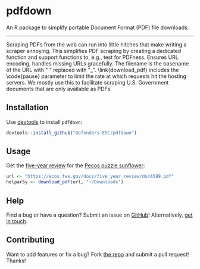 # pdfdown

An R package to simplify portable Document Format (PDF) file downloads.

----

Scraping PDFs from the web can run into little hitches that make
writing a scraper annoying. This simplifies PDF scraping by creating a
dedicated function and support functions to, e.g., test for PDFness. Ensures
URL encoding, handles missing URLs gracefully. The filename is the basename
of the URL with " " replaced with "_". \link{download_pdf} includes the
\code{pause} parameter to limit the rate at which requests hit the hosting
servers. We mostly use this to facilitate scraping U.S. Government documents 
that are only available as PDFs.

## Installation

Use [devtools](https://github.com/hadley/devtools) to install `pdfdown`:

```r
devtools::install_github("Defenders-ESC/pdfdown")
```

## Usage

Get the [five-year review](https://www.fws.gov/endangered/what-we-do/pdf/5-yr_review_factsheet.pdf) for the [Pecos puzzle sunflower](https://ecos.fws.gov/ecp0/profile/speciesProfile?spcode=Q0YJ):

```r
url <- "https://ecos.fws.gov/docs/five_year_review/doc4599.pdf"
helpar5y <- download_pdf(url, "~/Downloads")
```

## Help

Find a bug or have a question? Submit an issue on [GitHub](https://github.com/Defenders-ESC/pdfdown/issues)! Alternatively, 
[get in touch](mailto:esa@defenders.org).

## Contributing

Want to add features or fix a bug? Fork [the repo](https://github.com/Defenders-ESC/pdfdown) and submit a pull request! Thanks!

